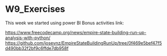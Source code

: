 # W9_Exercises

This week we started using power BI
Bonus activities link:

https://www.freecodecamp.org/news/empire-state-building-run-up-analysis-with-python/
https://github.com/josevnz/EmpireStateBuildingRunUp/tree/0f469e5bef47f5d490bb32f2bf9c6ffde7db958f


